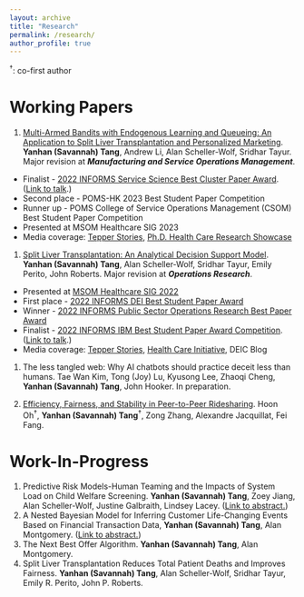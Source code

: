 ```yaml
---
layout: archive
title: "Research"
permalink: /research/
author_profile: true
---
```


<sup>&dagger;</sup>: co-first author

# Working Papers

1. [Multi-Armed Bandits with Endogenous Learning and Queueing: An Application to Split Liver Transplantation and Personalized Marketing](../files/Tang_jmp_MAB_0705.pdf). __Yanhan (Savannah) Tang__, Andrew Li, Alan Scheller-Wolf, Sridhar Tayur. Major revision at ___Manufacturing and Service Operations Management___.
  - Finalist - [2022 INFORMS Service Science Best Cluster Paper Award](https://www.informs.org/Recognizing-Excellence/Award-Recipients/Yanhan-Savannah-Tang). ([Link to talk](https://www.youtube.com/watch?v=L4iCJBMfN6s&list=PLuvtfhwcPzCRQmCfFmJbgbRK2PuzvDpXo&index=11).)
  - Second place - POMS-HK 2023 Best Student Paper Competition
  - Runner up - POMS College of Service Operations Management (CSOM) Best Student Paper Competition
  - Presented at MSOM Healthcare SIG 2023
  - Media coverage: [Tepper Stories](https://www.cmu.edu/tepper/news/stories/2023/january/research-summary.html), [Ph.D. Health Care Research Showcase](https://www.cmu.edu/tepper/faculty-and-research/initiatives/health-care-initiative/education/research.html)

1. [Split Liver Transplantation: An Analytical Decision Support Model](https://papers.ssrn.com/sol3/papers.cfm?abstract_id=3877523). __Yanhan (Savannah) Tang__, Alan Scheller-Wolf, Sridhar Tayur, Emily Perito, John Roberts. Major revision at ___Operations Research___.
  - Presented at [MSOM Healthcare SIG 2022](https://www.msom-2022.com/SIG/)
  - First place - [2022 INFORMS DEI Best Student Paper Award](https://connect.informs.org/diversity/student-paper-award)
  - Winner - [2022 INFORMS Public Sector Operations Research Best Paper Award](https://www.informs.org/Recognizing-Excellence/Community-Prizes/Public-Sector-O.R/Public-Sector-Operations-Research-Best-Paper-Award)
  - Finalist - [2022 INFORMS IBM Best Student Paper Award Competition](https://www.informs.org/Recognizing-Excellence/Award-Recipients/Yanhan-Savannah-Tang). ([Link to talk](https://www.youtube.com/watch?v=3QSfzrrAWQs).)
  - Media coverage: [Tepper Stories](https://www.cmu.edu/tepper/news/stories/2022/december/informs-awards.html), [Health Care Initiative](https://www.cmu.edu/tepper/faculty-and-research/initiatives/health-care-initiative/organ-donation.html), DEIC Blog

1. The less tangled web: Why AI chatbots should practice deceit less than humans. Tae Wan Kim, Tong (Joy) Lu, Kyusong Lee, Zhaoqi Cheng, __Yanhan (Savannah) Tang__, John Hooker. In preparation.

1. [Efficiency, Fairness, and Stability in Peer-to-Peer Ridesharing](https://arxiv.org/abs/2110.01152). Hoon Oh<sup>&dagger;</sup>, __Yanhan (Savannah) Tang__<sup>&dagger;</sup>, Zong Zhang, Alexandre Jacquillat, Fei Fang.

# Work-In-Progress

1. Predictive Risk Models-Human Teaming and the Impacts of System Load on Child Welfare Screening. __Yanhan (Savannah) Tang__, Zoey Jiang, Alan Scheller-Wolf, Justine Galbraith, Lindsey Lacey. ([Link to abstract.](../files/abstract_CYF.pdf))
1. A Nested Bayesian Model for Inferring Customer Life-Changing Events Based on Financial Transaction Data, __Yanhan (Savannah) Tang__, Alan Montgomery. ([Link to abstract.](../files/abstract_pnc.pdf))
1. The Next Best Offer Algorithm. __Yanhan (Savannah) Tang__, Alan Montgomery.
1. Split Liver Transplantation Reduces Total Patient Deaths and Improves Fairness. __Yanhan (Savannah) Tang__, Alan Scheller-Wolf, Sridhar Tayur, Emily R. Perito, John P. Roberts.

